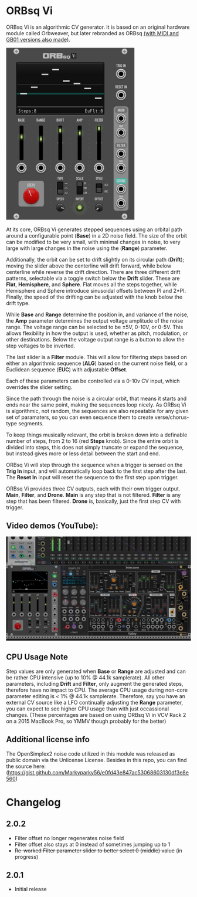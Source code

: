 # ORBsq Vi

ORBsq Vi is an algorithmic CV generator. It is based on an original hardware module called Orbweaver, but later rebranded as ORBsq [(with MIDI and GB01 versions also made)](https://gwygonik.github.io/Wygonium-Info/).

<img src="https://github.com/gwygonik/WygoniumModules/blob/main/site/ORBsqVi_UI.png" width="350" alt="ORBsq Vi main interface in its default state" />

At its core, ORBsq Vi generates stepped sequences using an orbital path around a configurable point (**Base**) in a 2D noise field. The size of the orbit can be modified to be very small, with minimal changes in noise, to very large with large changes in the noise using the (**Range**) parameter.

Additionally, the orbit can be set to drift slightly on its circular path (**Drift**); moving the slider above the centerline will drift forward, while below centerline while reverse the drift direction. There are three different drift patterns, selectable via a toggle switch below the **Drift** slider. These are **Flat**, **Hemisphere**, and **Sphere**. Flat moves all the steps together, while Hemisphere and Sphere introduce sinusoidal offsets between PI and 2*PI. Finally, the speed of the drifting can be adjusted with the knob below the drift type.

While **Base** and **Range** determine the position in, and variance of the noise, the **Amp** parameter determines the output voltage amplitude of the noise range. The voltage range can be selected to be ±5V, 0-10V, or 0-5V. This allows flexibility in how the output is used, whether as pitch, modulation, or other destinations. Below the voltage output range is a button to allow the step voltages to be inverted. 

The last slider is a **Filter** module. This will allow for filtering steps based on either an algorithmic sequence (**ALG**) based on the current noise field, or a Euclidean sequence (**EUC**) with adjustable **Offset**.

Each of these parameters can be controlled via a 0-10v CV input, which overrides the slider setting.

Since the path through the noise is a circular orbit, that means it starts and ends near the same point, making the sequences loop nicely. As ORBsq Vi is algorithmic, not random, the sequences are also repeatable for any given set of paramaters, so you can even sequence them to create verse/chorus-type segments.

To keep things musically relevant, the orbit is broken down into a definable number of steps, from 2 to 16 (red **Steps** knob). Since the entire orbit is divided into steps, this does not simply truncate or expand the sequence, but instead gives more or less detail between the start and end.

ORBsq Vi will step through the sequence when a trigger is sensed on the **Trig In** input, and will automatically loop back to the first step after the last. The **Reset In** input will reset the sequence to the first step upon trigger.

ORBsq Vi provides three CV outputs, each with their own trigger output. **Main**, **Filter**, and **Drone**. **Main** is any step that is not filtered. **Filter** is any step that has been filtered. **Drone** is, basically, just the first step CV with trigger.

## Video demos (YouTube):

[![ORBsq Vi demo video](https://github.com/gwygonik/WygoniumModules/blob/main/site/vidcover.jpg)](https://youtu.be/m9-blrdRVsM)

## CPU Usage Note

Step values are only generated when **Base** or **Range** are adjusted and can be rather CPU intensive (up to 10% @ 44.1k samplerate). All other parameters, including **Drift** and **Filter**, only augment the generated steps, therefore have no impact to CPU. The average CPU usage during non-core parameter editing is < 1% @ 44.1k samplerate. Therefore, say you have an external CV source like a LFO continually adjusting the **Range** parameter, you can expect to see higher CPU usage than with just occassional changes. (These percentages are based on using ORBsq Vi in VCV Rack 2 on a 2015 MacBook Pro, so YMMV though probably for the better)

## Additional license info

The OpenSimplex2 noise code utilized in this module was released as public domain via the Unlicense License. Besides in this repo, you can find the source here: (https://gist.github.com/Markyparky56/e0fd43e847ac53068603130df3e8e560)

# Changelog

## 2.0.2
- Filter offset no longer regenerates noise field
- Filter offset also stays at 0 instead of sometimes jumping up to 1
- ~~Re-worked Filter parameter slider to better select 0 (middle) value~~ (in progress)

## 2.0.1
- Initial release
